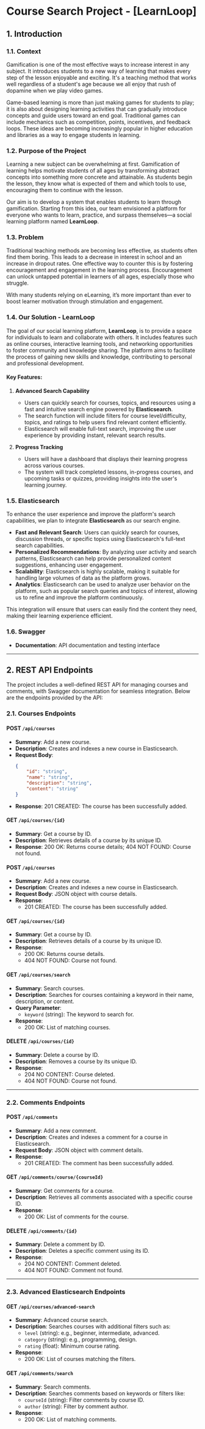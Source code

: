 # Course Search Project - [LearnLoop]

## 1. Introduction

### 1.1. Context
Gamification is one of the most effective ways to increase interest in any subject. It introduces students to a new way of learning that makes every step of the lesson enjoyable and exciting. It's a teaching method that works well regardless of a student's age because we all enjoy that rush of dopamine when we play video games.

Game-based learning is more than just making games for students to play; it is also about designing learning activities that can gradually introduce concepts and guide users toward an end goal. Traditional games can include mechanics such as competition, points, incentives, and feedback loops. These ideas are becoming increasingly popular in higher education and libraries as a way to engage students in learning.

### 1.2. Purpose of the Project
Learning a new subject can be overwhelming at first. Gamification of learning helps motivate students of all ages by transforming abstract concepts into something more concrete and attainable. As students begin the lesson, they know what is expected of them and which tools to use, encouraging them to continue with the lesson.

Our aim is to develop a system that enables students to learn through gamification. Starting from this idea, our team envisioned a platform for everyone who wants to learn, practice, and surpass themselves—a social learning platform named **LearnLoop**.

### 1.3. Problem
Traditional teaching methods are becoming less effective, as students often find them boring. This leads to a decrease in interest in school and an increase in dropout rates. One effective way to counter this is by fostering encouragement and engagement in the learning process. Encouragement can unlock untapped potential in learners of all ages, especially those who struggle.

With many students relying on eLearning, it’s more important than ever to boost learner motivation through stimulation and engagement.

### 1.4. Our Solution - LearnLoop
The goal of our social learning platform, **LearnLoop**, is to provide a space for individuals to learn and collaborate with others. It includes features such as online courses, interactive learning tools, and networking opportunities to foster community and knowledge sharing. The platform aims to facilitate the process of gaining new skills and knowledge, contributing to personal and professional development.

#### Key Features:

1. **Advanced Search Capability**
    - Users can quickly search for courses, topics, and resources using a fast and intuitive search engine powered by **Elasticsearch**.
    - The search function will include filters for course level/difficulty, topics, and ratings to help users find relevant content efficiently.
    - Elasticsearch will enable full-text search, improving the user experience by providing instant, relevant search results.

2. **Progress Tracking**
    - Users will have a dashboard that displays their learning progress across various courses.
    - The system will track completed lessons, in-progress courses, and upcoming tasks or quizzes, providing insights into the user's learning journey.

### 1.5. Elasticsearch
To enhance the user experience and improve the platform's search capabilities, we plan to integrate **Elasticsearch** as our search engine.

- **Fast and Relevant Search**: Users can quickly search for courses, discussion threads, or specific topics using Elasticsearch's full-text search capabilities.
- **Personalized Recommendations**: By analyzing user activity and search patterns, Elasticsearch can help provide personalized content suggestions, enhancing user engagement.
- **Scalability**: Elasticsearch is highly scalable, making it suitable for handling large volumes of data as the platform grows.
- **Analytics**: Elasticsearch can be used to analyze user behavior on the platform, such as popular search queries and topics of interest, allowing us to refine and improve the platform continuously.

This integration will ensure that users can easily find the content they need, making their learning experience efficient.

### 1.6. Swagger
- **Documentation**: API documentation and testing interface

---

## 2. REST API Endpoints

The project includes a well-defined REST API for managing courses and comments, with Swagger documentation for seamless integration. Below are the endpoints provided by the API:

### 2.1. **Courses Endpoints**

#### POST `/api/courses`
- **Summary**: Add a new course.
- **Description**: Creates and indexes a new course in Elasticsearch.
- **Request Body**:
  ```json
  {
      "id": "string",
      "name": "string",
      "description": "string",
      "content": "string"
  }
  ```
- **Response**: 201 CREATED: The course has been successfully added.

#### GET  `/api/courses/{id}`
- **Summary**:  Get a course by ID.
- **Description**: Retrieves details of a course by its unique ID.
- **Response**: 200 OK: Returns course details; 404 NOT FOUND: Course not found.

#### POST `/api/courses`
- **Summary**: Add a new course.
- **Description**: Creates and indexes a new course in Elasticsearch.
- **Request Body**: JSON object with course details.
- **Response**:
   - 201 CREATED: The course has been successfully added.

#### GET `/api/courses/{id}`
- **Summary**: Get a course by ID.
- **Description**: Retrieves details of a course by its unique ID.
- **Response**:
   - 200 OK: Returns course details.
   - 404 NOT FOUND: Course not found.

#### GET `/api/courses/search`
- **Summary**: Search courses.
- **Description**: Searches for courses containing a keyword in their name, description, or content.
- **Query Parameter**:
   - `keyword` (string): The keyword to search for.
- **Response**:
   - 200 OK: List of matching courses.

#### DELETE `/api/courses/{id}`
- **Summary**: Delete a course by ID.
- **Description**: Removes a course by its unique ID.
- **Response**:
   - 204 NO CONTENT: Course deleted.
   - 404 NOT FOUND: Course not found.

---

### 2.2. **Comments Endpoints**

#### POST `/api/comments`
- **Summary**: Add a new comment.
- **Description**: Creates and indexes a comment for a course in Elasticsearch.
- **Request Body**: JSON object with comment details.
- **Response**:
   - 201 CREATED: The comment has been successfully added.

#### GET `/api/comments/course/{courseId}`
- **Summary**: Get comments for a course.
- **Description**: Retrieves all comments associated with a specific course ID.
- **Response**:
   - 200 OK: List of comments for the course.

#### DELETE `/api/comments/{id}`
- **Summary**: Delete a comment by ID.
- **Description**: Deletes a specific comment using its ID.
- **Response**:
   - 204 NO CONTENT: Comment deleted.
   - 404 NOT FOUND: Comment not found.

---

### 2.3. **Advanced Elasticsearch Endpoints**

#### GET `/api/courses/advanced-search`
- **Summary**: Advanced course search.
- **Description**: Searches courses with additional filters such as:
   - `level` (string): e.g., beginner, intermediate, advanced.
   - `category` (string): e.g., programming, design.
   - `rating` (float): Minimum course rating.
- **Response**:
   - 200 OK: List of courses matching the filters.

#### GET `/api/comments/search`
- **Summary**: Search comments.
- **Description**: Searches comments based on keywords or filters like:
   - `courseId` (string): Filter comments by course ID.
   - `author` (string): Filter by comment author.
- **Response**:
   - 200 OK: List of matching comments.

